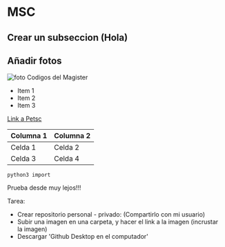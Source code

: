 # MSC

## Crear un subseccion (Hola)

## Añadir fotos

![foto](https://www.pucv.cl/pucv/site/artic/20220615/imag/foto_0000000120220615160256/logo_header.png)
Codigos del Magister 

* Item 1
* Item 2
* Item 3

[Link a Petsc ](https://petsc.org/release/)


| Columna 1 | Columna 2 |
|-----------|-----------|
| Celda 1   | Celda 2   |
| Celda 3   | Celda 4   |

`` python3 import ``

Prueba desde muy lejos!!!

Tarea:
- Crear repositorio personal - privado: (Compartirlo con mi usuario)
- Subir una imagen en una carpeta, y hacer el link a la imagen (incrustar la imagen)
- Descargar 'Github Desktop en el computador'

